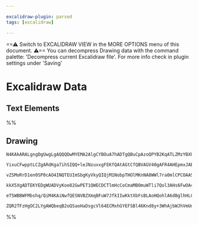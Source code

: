 ```yaml
---

excalidraw-plugin: parsed
tags: [excalidraw]

---
```

==⚠  Switch to EXCALIDRAW VIEW in the MORE OPTIONS menu of this document. ⚠== You can decompress Drawing data with the command palette: 'Decompress current Excalidraw file'. For more info check in plugin settings under 'Saving'


# Excalidraw Data
## Text Elements
%%
## Drawing
```compressed-json
N4KAkARALgngDgUwgLgAQQQDwMYEMA2AlgCYBOuA7hADTgQBuCpAzoQPYB2KqATLZMzYBXUtiRoIACyhQ4zZAHoFAc0JRJQgEYA6bGwC2CgF7N6hbEcK4OCtptbErHALRY8RMpWdx8Q1TdIEfARcZgRmBShcZQUebQBmbQAGGjoghH0EDihmbgBtcDBQMBLoeHF0DM0EYmJcTWDUkshGFnYuNABGAA5+UtbWTgA5TjFuAHZxgBZOzqn4pL5CyEIO

YixuCFwpptLCZgARdKga7ihSIQQ+leJNzuxxgFEKfQAtAGtCfQBVAGV40gAFR4AHEpmxJAB9XaQABmhHw+F+sEaEkEHhhEGY5zY7wQAHUSOpuEtmlicXjkTBUeh0SRMaRhMpJBxwrkutcIGw4LhsGoYNxOkkkpzrMoaSLlhBMIKAKwANm0AE5xvFxvKePFuklOrL4irOQK0LLZdp5UqeIt5Uk9fF5bKkr0pdjGXiAMJsfBsUibc7WZg8wLZTGaXn

vZSMoRrD1en0SP0cAO4INQTEUImSbgKyVkyQIQjM1NobpTHOlMKnNA8WWl7ra0mlCPCOAASWI7NQeQAupzYeRMm3uBwhIjOZG1qzmB3imTYIhuPFlgBfTmaYRrR7BTLZDvdzlCOB1E63LrjTUK2VK7o9JLxTlEDjvTbSWTyJRuAgkcgUXQGBQAfgAYgAK0EDgAF4YHGIwjAAeWcN04AAGQARVIABBAAFbolWApUlWIX4ADFqHoZwACkAAl8ETFDu

kkX5XgADTEKYEDgWUADVyKoe82GwPET1QWECDCTlmHcCoCmaMBOmuWTli7Qol3AHs6FwOA4GRXATm4GdoDzTJNjqUgnz6BhCAQCgACEwybKNiBjb1NkA2E3Pc3YIGwEQUxbE59GRV0ECcuN0EAzoEAiiLPO80hfP82yBPs6NPWc+NyETQMslTczYvijIiIRJEUQqLFPXpXKfOyvyMkC3ECQzElKri6r/LqykSs2Olbma/L9AAJSZFk2UFXrWoyWC

eT5WBBWFMbshq/QiM4KAiNwfQESNVBZXmqBFuW7JfkIIwKktXbFsBLAoHQohlA6dBglhHLCi8qqFraqJSGuuK2AoPNcCE4dRxevLxv0R41nQn6/pCIStmhzyJMZREmO4KY620Gt5XleIeHGWVLVldVzKRz18AATRJatFSJpU7WFRYFXMow2AMPSpXoAhLm4JIzVlZTzv8waHMnDsIHHHqXojEgjpOocR3wczpcc1LQpnSBrM9OHALdJVdd1zF+oQ

ZQR2TFzHgOC2LYgAWQbeqB2oQSaoHaDsgcVl64ECMxhGYEFSBl46Knd8y+3WhAjbWJhVmUdmySyepgiE85Lk5bAiDgM4LiuKUOHDrPU6lYQoAfCoU4QW3SjsYCEGwHJfjzuAAFk2HWCHE8rYTRIrsAVzoeFgmnFSlyAA
```
%%